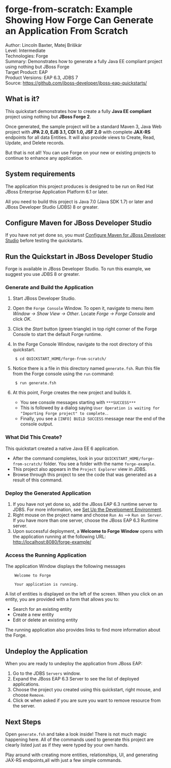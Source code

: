 forge-from-scratch: Example Showing How Forge Can Generate an Application From Scratch
======================================================================================
Author: Lincoln Baxter, Matej Briškár  
Level: Intermediate  
Technologies: Forge  
Summary: Demonstrates how to generate a fully Java EE compliant project using nothing but JBoss Forge  
Target Product: EAP  
Product Versions: EAP 6.3, JDBS 7  
Source: <https://github.com/jboss-developer/jboss-eap-quickstarts/>  

What is it?
-----------

This quickstart demonstrates how to create a fully **Java EE compliant** project using nothing but  **JBoss Forge 2**. 

Once generated, the sample project will be a standard Maven 3, Java Web project with **JPA 2.0, EJB 3.1, CDI 1.0, JSF 2.0** with complete **JAX-RS** endpoints for all data Entities. It will also provide views to Create, Read, Update, and Delete records.

But that is not all! You can use Forge on your new or existing projects to continue to enhance any application.

System requirements
-------------------

The application this project produces is designed to be run on Red Hat JBoss Enterprise Application Platform 6.1 or later.

All you need to build this project is Java 7.0 (Java SDK 1.7) or later and JBoss Developer Studio (JDBS) 8 or greater.


Configure Maven for JBoss Developer Studio
------------------------------------------

If you have not yet done so, you must [Configure Maven for JBoss Developer Studio](https://access.redhat.com/site/documentation/en-US/JBoss_Enterprise_Application_Platform/6.2/html-single/Getting_Started_Guide/index.html#sect-Configure_Maven_for_JBoss_Developer_Studio) before testing the quickstarts. 


Run the Quickstart in JBoss Developer Studio
--------------------------------------------

Forge is available in JBoss Developer Studio. To run this example, we suggest you use JDBS 8 or greater.

### Generate and Build the Application

1. Start JBoss Developer Studio.
2. Open the `Forge Console` Window. To open it, navigate to menu item _Window -> Show View -> Other_. Locate _Forge -> Forge Console_ and click _OK_. 
3. Click the _Start_ button (green triangle) in top right corner of the Forge Console to start the default Forge runtime.
4. In the Forge Console Window, navigate to the root directory of this quickstart.

        $ cd QUICKSTART_HOME/forge-from-scratch/
5. Notice there is a file in this directory named `generate.fsh`. Run this file from the Forge console using the `run` command:

        $ run generate.fsh

6. At this point, Forge creates the new project and builds it. 
    * You see console messages starting with `***SUCCESS***`
    * This is followed by a dialog saying `User Operation is waiting for "Importing Forge project" to complete.`.
    * Finally, you see a `[INFO] BUILD SUCCESS` message near the end of the console output.


### What Did This Create?

This quickstart created a native Java EE 6 application. 

* After the command completes, look in your `QUICKSTART_HOME/forge-from-scratch/` folder. You see a folder with the name `forge-example`. 
* This project also appears in the `Project Explorer` view in JDBS. 
* Browse through this project to see the code that was generated as a result of this command. 

### Deploy the Generated Application

1. If you have not yet done so, add the JBoss EAP 6.3 runtime server to JDBS. For more information, see [Set Up the Development Environment](https://access.redhat.com/site/documentation/en-US/JBoss_Enterprise_Application_Platform/6.2/html-single/Getting_Started_Guide/index.html#sect-Set_Up_the_Development_Environment).
2. Right mouse on the project name and choose `Run As` --> `Run on Server`. If you have more than one server, choose the JBoss EAP 6.3 Runtime server.
3. Upon successful deployment, a **Welcome to Forge Window** opens with the application running at the following URL: <http://localhost:8080/forge-example/>
      
### Access the Running Application

The application Window displays the following messages
   
        Welcome to Forge
        
        Your application is running. 

A list of entities is displayed on the left of the screen. When you click on an entity, you are provided with a form that allows you to:

* Search for an existing entity
* Create a new entity
* Edit or delete an existing entity

The running application also provides links to find more information about the Forge. 
 
 
Undeploy the Application
------------------------

When you are ready to undeploy the application from JBoss EAP:

   
1. Go to the JDBS `Servers` window.
2. Expand the JBoss EAP 6.3 Server to see the list of deployed applications.
3. Choose the project you created using this quickstart, right mouse, and choose `Remove`. 
4. Click `OK` when asked if you are sure you want to remove resource from the server.
 
Next Steps
-------

Open `generate.fsh` and take a look inside! There is not much magic happening here. All of the commands used to generate this project are clearly listed just as if they were typed by your own hands.

Play around with creating more entities, relationships, UI, and generating JAX-RS endpoints,all with just a few simple commands.



